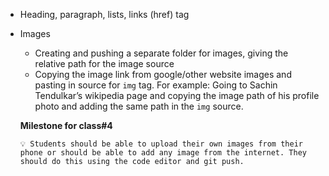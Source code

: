 - Heading, paragraph, lists, links (href) tag
- Images
    - Creating and pushing  a separate folder for images, giving the relative path for the image source
    - Copying the image link from google/other website images and pasting in source for `img` tag. For example: Going to Sachin Tendulkar’s wikipedia page and copying the image path of his profile photo and adding the same path in the `img` source.
    
    **Milestone for class#4**
    
    ```💡 Students should be able to upload their own images from their phone or should be able to add any image from the internet. They should do this using the code editor and git push. ```